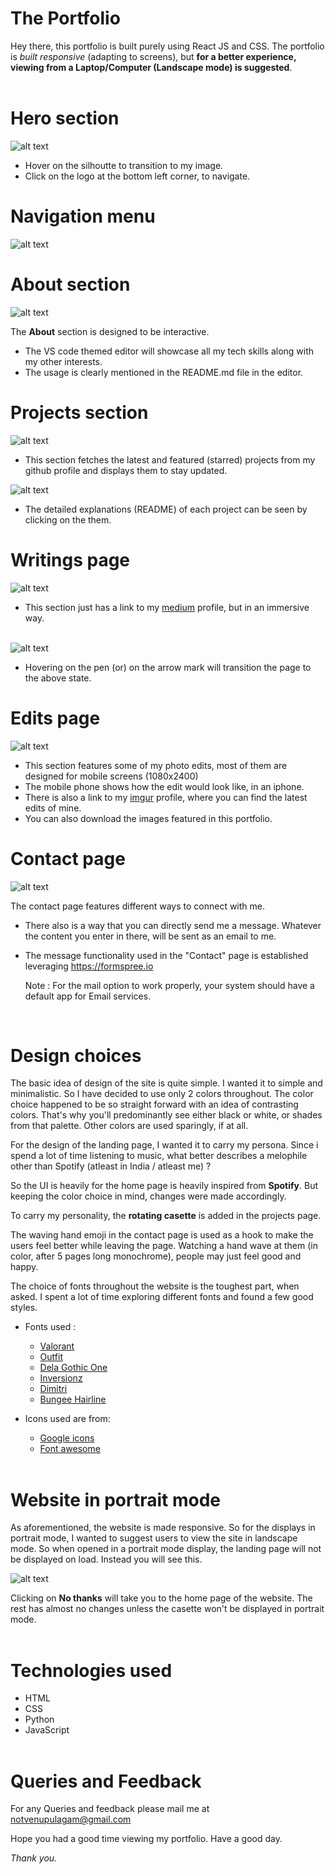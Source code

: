 # The Portfolio

Hey there, this portfolio is built purely using React JS and CSS. The portfolio is *built responsive* (adapting to screens), but **for a better experience, viewing from a Laptop/Computer (Landscape mode) is suggested**.
<br><br>

# Hero section

![alt text](https://github.com/thepropotato/venupulagam/blob/master/readme-images/hero.png)

- Hover on the silhoutte to transition to my image.
- Click on the logo at the bottom left corner, to navigate.

# Navigation menu

![alt text](https://github.com/thepropotato/venupulagam/blob/master/readme-images/menu.png)

# About section

![alt text](https://github.com/thepropotato/venupulagam/blob/master/readme-images/about.png)

The **About** section is designed to be interactive.

- The VS code themed editor will showcase all my tech skills along with my other interests.
- The usage is clearly mentioned in the README.md file in the editor.

# Projects section

![alt text](https://github.com/thepropotato/venupulagam/blob/master/readme-images/projects.png)

- This section fetches the latest and featured (starred) projects from my github profile and displays them to stay updated.

![alt text](https://github.com/thepropotato/venupulagam/blob/master/readme-images/projects-open.png)

- The detailed explanations (README) of each project can be seen by clicking on the them.

# Writings page

![alt text](https://github.com/thepropotato/venupulagam/blob/master/readme-images/writings.png)

- This section just has a link to my <a href=https://medium.com/@mosagadu>medium</a> profile, but in an immersive way. <br><br>

![alt text](https://github.com/thepropotato/venupulagam/blob/master/readme-images/writings-open.png)

- Hovering on the pen (or) on the arrow mark will transition the page to the above state.

# Edits page

![alt text](https://github.com/thepropotato/venupulagam/blob/master/readme-images/edits.png)

- This section features some of my photo edits, most of them are designed for mobile screens (1080x2400)
- The mobile phone shows how the edit would look like, in an iphone.
- There is also a link to my <a href=https://imgur.com/user/mosagadu/posts>imgur</a> profile, where you can find the latest edits of mine.
- You can also download the images featured in this portfolio.

# Contact page

![alt text](https://github.com/thepropotato/venupulagam/blob/master/readme-images/contact.png)

The contact page features different ways to connect with me.

- There also is a way that you can directly send me a message. Whatever the content you enter in there, will be sent as an email to me.

- The message functionality used in the "Contact" page is established leveraging <a href=https://formspree.io>https://formspree.io</a>

    Note : For the mail option to work properly, your system should have a default app for Email services.
<br>

<h1 id="design-choices">Design choices</h1>

The basic idea of design of the site is quite simple. I wanted it to simple and minimalistic. So I have decided to use only 2 colors throughout. The color choice happened to be so straight forward with an idea of contrasting colors. That's why you'll predominantly see either black or white, or shades from that palette. Other colors are used sparingly, if at all.

For the design of the landing page, I wanted it to carry my persona. Since i spend a lot of time listening to music, what better describes a melophile other than Spotify (atleast in India / atleast me) ?

So the UI is heavily for the home page is heavily inspired from **Spotify**. But keeping the color choice in mind, changes were made accordingly.

To carry my personality, the **rotating casette** is added in the projects page.

The waving hand emoji in the contact page is used as a hook to make the users feel better while leaving the page. Watching a hand wave at them (in color, after 5 pages long monochrome), people may just feel good  and happy.

The choice of fonts throughout the website is the toughest part, when asked. I spent a lot of time exploring different fonts and found a few good styles. 

- Fonts used :
    - <a href="https://www.dafont.com/valorant.font">Valorant</a>
    - <a href="https://fonts.google.com/specimen/Outfit">Outfit</a>
    - <a href="https://fonts.google.com/specimen/Dela+Gothic+One">Dela Gothic One</a>
    - <a href="https://www.dafont.com/inversionz.font">Inversionz</a>
    - <a href="https://www.dafont.com/dimitri.font">Dimitri</a>
    - <a href="https://fonts.google.com/specimen/Bungee+Hairline">Bungee Hairline</a>

- Icons used are from:
    - <a href="https://fonts.google.com/icons">Google icons</a>
    - <a href="https://fontawesome.com/icons">Font awesome</a> 
<br><br>


# Website in portrait mode

As aforementioned, the website is made responsive. So for the displays in portrait mode, I wanted to suggest users to view the site in landscape mode. So when opened in a portrait mode display, the landing page will not be displayed on load. Instead you will see this.

![alt text](https://github.com/thepropotato/venupulagam/blob/master/readme-images/image-7.png)

Clicking on **No thanks** will take you to the home page of the website.
The rest has almost no changes unless the casette won't be displayed in portrait mode. <br><br>

# Technologies used

- HTML
- CSS
- Python
- JavaScript <br><br>

# Queries and Feedback

For any Queries and feedback please mail me at notvenupulagam@gmail.com

Hope you had a good time viewing my portfolio. Have a good day.

*Thank you.*


